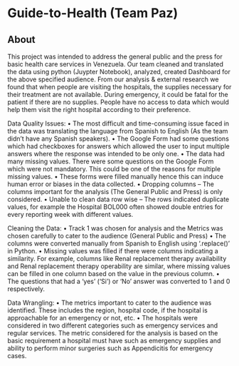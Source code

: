 # Guide-to-Health (Team Paz)

## About
This project was intended to address the general public and the press for basic health care services in Venezuela. Our team cleaned and translated the data using python (Juypter Notebook), analyzed, created Dashboard for the above specified audience. From our analysis & external research we found that when people are visiting the hospitals, the supplies necessary for their treatment are not available. During emergency, it could be fatal for the patient if there are no supplies. People have no access to data which would help them visit the right hospital according to their preference. 

Data Quality Issues:
•	The most difficult and time-consuming issue faced in the data was translating the language from Spanish to English (As the team didn’t have any Spanish speakers).
•	The Google Form had some questions which had checkboxes for answers which allowed the user to input multiple answers where the response was intended to be only one.
•	The data had many missing values. There were some questions on the Google Form which were not mandatory. This could be one of the reasons for multiple missing values.
•	These forms were filled manually hence this can induce human error or biases in the data collected.
•	Dropping columns – The columns important for the analysis (The General Public and Press) is only considered.
•	Unable to clean data row wise – The rows indicated duplicate values, for example the Hospital BOL000 often showed double entries for every reporting week with different values. 

Cleaning the Data:
•	Track 1 was chosen for analysis and the Metrics was chosen carefully to cater to the audience (General Public and Press)
•	The columns were converted manually from Spanish to English using ‘.replace()’ in Python.
•	Missing values was filled if there were columns indicating a similarity. For example, columns like Renal replacement therapy availability and Renal replacement therapy operability are similar, where missing values can be filled in one column based on the value in the previous column.
•	The questions that had a ‘yes’ (‘Si’) or ‘No’ answer was converted to 1 and 0 respectively.

Data Wrangling:
•	The metrics important to cater to the audience was identified. These includes the region, hospital code, if the hospital is approachable for an emergency or not, etc.
•	The hospitals were considered in two different categories such as emergency services and regular services. The metric considered for the analysis is based on the basic requirement a hospital must have such as emergency supplies and ability to perform minor surgeries such as Appendicitis for emergency cases.
